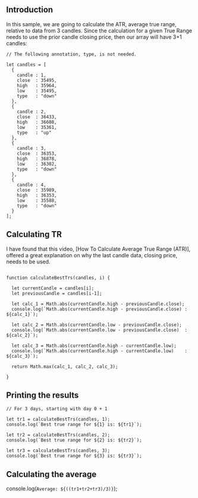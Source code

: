 ## Introduction 

In this sample, we are going to calculate the ATR, average true range, relative to data from 3 candles. Since the calculation for a given True Range needs to use the prior candle closing price, then our array will have 3+1 candles:    

```
// The following annotation, type, is not needed. 

let candles = [ 
  {
    candle : 1, 
    close  : 35495, 
    high   : 35964, 
    low    : 35495, 
    type   : "down"
  },
  {
    candle : 2, 
    close  : 36433, 
    high   : 36608, 
    low    : 35361, 
    type   : "up"
  },
  {
    candle : 3, 
    close  : 36353, 
    high   : 36878, 
    low    : 36302, 
    type   : "down"
  },
  {
    candle : 4, 
    close  : 35989, 
    high   : 36353, 
    low    : 35588, 
    type   : "down"
  }
];

```

## Calculating TR 

I have found that this video, [How To Calculate Average True Range (ATR)], offered a great explanation on why the last candle data, closing price, needs to be used. 

```

function calculateBestTrs(candles, i) { 

  let currentCandle = candles[i];
  let previousCandle = candles[i-1];
  
  let calc_1 = Math.abs(currentCandle.high - previousCandle.close);
  console.log(`Math.abs(currentCandle.high - previousCandle.close) : ${calc_1}`);
  
  let calc_2 = Math.abs(currentCandle.low - previousCandle.close);
  console.log(`Math.abs(currentCandle.low - previousCandle.close)  : ${calc_2}`);

  let calc_3 = Math.abs(currentCandle.high - currentCandle.low);
  console.log(`Math.abs(currentCandle.high - currentCandle.low)    : ${calc_3}`);

  return Math.max(calc_1, calc_2, calc_3);
  
}

```

## Printing the results 

```
// For 3 days, starting with day 0 + 1 

let tr1 = calculateBestTrs(candles, 1);
console.log(`Best true range for ${1} is: ${tr1}`);

let tr2 = calculateBestTrs(candles, 2);
console.log(`Best true range for ${2} is: ${tr2}`);

let tr3 = calculateBestTrs(candles, 3);
console.log(`Best true range for ${3} is: ${tr3}`);

```

## Calculating the average 

console.log(`Average: ${((tr1+tr2+tr3)/3)}`);
